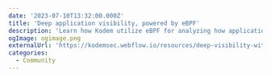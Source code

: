 ```yaml
---
date: '2023-07-10T13:32:00.000Z'
title: 'Deep application visibility, powered by eBPF'
description: 'Learn how Kodem utilize eBPF for analyzing how applications interact during runtime'
ogImage: ogimage.png
externalUrl: 'https://kodemsec.webflow.io/resources/deep-visibility-with-ebpf'
categories:
  - Community
---
```

